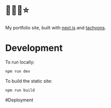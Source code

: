 # 🍡🍇🍑⭐️

My portfolio site, built with [next.js](https://github.com/zeit/next.js/) and [tachyons](https://github.com/tachyons-css/tachyons).

# Development

To run locally: 

```bash
npm run dev
```

To build the static site: 

```bash
npm run build
```

#Deployment

